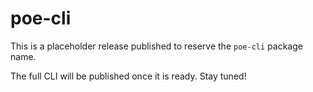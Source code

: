 # poe-cli

This is a placeholder release published to reserve the `poe-cli` package name.

The full CLI will be published once it is ready. Stay tuned!